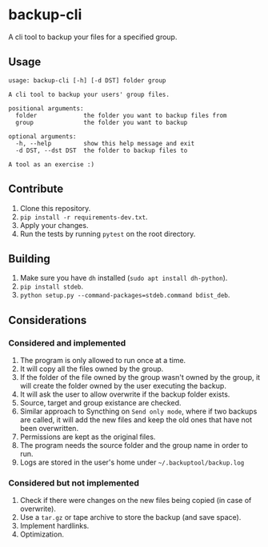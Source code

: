 # backup-cli

A cli tool to backup your files for a specified group.

## Usage

```
usage: backup-cli [-h] [-d DST] folder group

A cli tool to backup your users' group files.

positional arguments:
  folder             the folder you want to backup files from
  group              the folder you want to backup

optional arguments:
  -h, --help         show this help message and exit
  -d DST, --dst DST  the folder to backup files to

A tool as an exercise :)
```

## Contribute

1. Clone this repository.
2. `pip install -r requirements-dev.txt`.
3. Apply your changes.
4. Run the tests by running `pytest` on the root directory.

## Building

1. Make sure you have `dh` installed (`sudo apt install dh-python`).
2. `pip install stdeb`.
3. `python setup.py --command-packages=stdeb.command bdist_deb`.

## Considerations

### Considered and implemented

1. The program is only allowed to run once at a time.
2. It will copy all the files owned by the group.
3. If the folder of the file owned by the group wasn't owned by the group, it will create the folder owned by the user executing the backup.
4. It will ask the user to allow overwrite if the backup folder exists.
5. Source, target and group existance are checked.
6. Similar approach to Syncthing on `Send only mode`, where if two backups are called, it will add the new files and keep the old ones that have not been overwritten.
7. Permissions are kept as the original files.
8. The program needs the source folder and the group name in order to run.
9. Logs are stored in the user's home under `~/.backuptool/backup.log`

### Considered but not implemented

1. Check if there were changes on the new files being copied (in case of overwrite).
2. Use a `tar.gz` or tape archive to store the backup (and save space).
3. Implement hardlinks.
4. Optimization.

